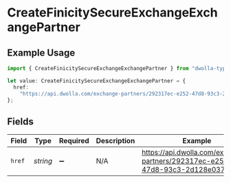 # CreateFinicitySecureExchangeExchangePartner

## Example Usage

```typescript
import { CreateFinicitySecureExchangeExchangePartner } from "dwolla-typescript";

let value: CreateFinicitySecureExchangeExchangePartner = {
  href:
    "https://api.dwolla.com/exchange-partners/292317ec-e252-47d8-93c3-2d128e037aa4",
};
```

## Fields

| Field                                                                         | Type                                                                          | Required                                                                      | Description                                                                   | Example                                                                       |
| ----------------------------------------------------------------------------- | ----------------------------------------------------------------------------- | ----------------------------------------------------------------------------- | ----------------------------------------------------------------------------- | ----------------------------------------------------------------------------- |
| `href`                                                                        | *string*                                                                      | :heavy_minus_sign:                                                            | N/A                                                                           | https://api.dwolla.com/exchange-partners/292317ec-e252-47d8-93c3-2d128e037aa4 |